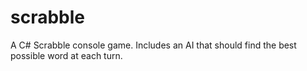 # scrabble
A C# Scrabble console game. Includes an AI that should find the best possible word at each turn.

